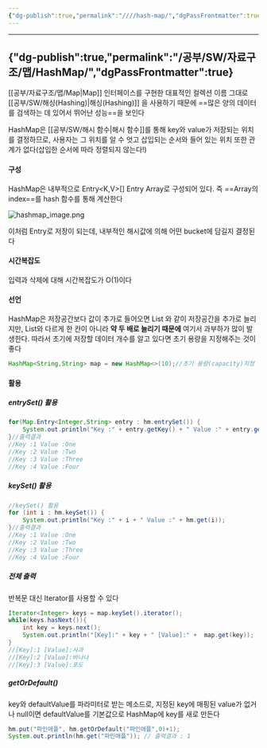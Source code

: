 ```yaml
---
{"dg-publish":true,"permalink":"////hash-map/","dgPassFrontmatter":true}
---
```



---
{"dg-publish":true,"permalink":"/공부/SW/자료구조/맵/HashMap/","dgPassFrontmatter":true}
---

[[공부/자료구조/맵/Map\|Map]] 인터페이스를 구현한 대표적인 컬렉션
이름 그대로 [[공부/SW/해싱(Hashing)\|해싱(Hashing)]] 을 사용하기 때문에 ==많은 양의 데이터를 검색하는 데 있어서 뛰어난 성능==을 보인다

HashMap은 [[공부/SW/해시 함수\|해시 함수]]를 통해 key와 value가 저장되는 위치를 결정하므로, 사용자는 그 위치를 알 수 엇고 삽입되는 순서와 들어 있는 위치 또한 관계가 없다(삽입한 순서에 따라 정렬되지 않는다!)

#### 구성
HashMap은 내부적으로 Entry<K,V>[] Entry Array로 구성되어 있다. 즉 ==Array의 index==를 hash 함수를 통해 계산한다

![hashmap_image.png](/img/user/첨부파일/hashmap_image.png)

이처럼 Entry로 저장이 되는데, 내부적인 해시값에 의해 어떤 bucket에 담길지 결정된다
#### 시간복잡도
입력과 삭제에 대해 시간복잡도가 O(1)이다

#### 선언
HashMap은 저장공간보다 값이 추가로 들어오면 List 와 같이 저장공간을 추가로 늘리지만, List와 다르게 한 칸이 아니라 **약 두 배로 늘리기 때문에** 여기서 과부하가 많이 발생한다. 따라서 초기에 저장할 데이터 개수를 알고 있다면 초기 용량을 지정해주는 것이 좋다
```java
HashMap<String,String> map = new HashMap<>(10);//초기 용량(capacity)지정
```

#### 활용
##### entrySet() 활용
```java
for(Map.Entry<Integer,String> entry : hm.entrySet()) {
    System.out.println("Key :" + entry.getKey() + " Value :" + entry.getValue());
}//출력결과
//Key :1 Value :One
//Key :2 Value :Two
//Key :3 Value :Three
//Key :4 Value :Four
```

##### keySet() 활용
```java
//keySet() 활용
for (int i : hm.keySet()) {
    System.out.println("Key :" + i + " Value :" + hm.get(i));
}//출력결과
//Key :1 Value :One
//Key :2 Value :Two
//Key :3 Value :Three
//Key :4 Value :Four
```

##### 전체 출력
반복문 대신 Iterator를 사용할 수 있다

```java
Iterator<Integer> keys = map.keySet().iterator();
while(keys.hasNext()){
    int key = keys.next();
    System.out.println("[Key]:" + key + " [Value]:" +  map.get(key));
}
//[Key]:1 [Value]:사과
//[Key]:2 [Value]:바나나
//[Key]:3 [Value]:포도
```

##### getOrDefault()
key와 defaultValue를 파라미터로 받는 메소드로, 지정된 key에 매핑된 value가 없거나 null이면 defaultValue를 기본값으로 HashMap에 key를 새로 만든다

```java
hm.put("파인애플", hm.getOrDefault("파인애플",0)+1);
System.out.println(hm.get("파인애플")); // 출력결과 : 1
```
